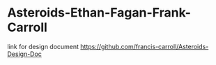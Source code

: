 # Asteroids-Ethan-Fagan-Frank-Carroll

link for design document 
https://github.com/francis-carroll/Asteroids-Design-Doc
